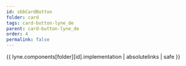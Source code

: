 ```yaml
---
id: sbbCardButton
folder: card
tags: card-button-lyne_de
parent: card-button-lyne_de
order: 4
permalink: false  
---
```

{{ lyne.components[folder][id].implementation | absolutelinks | safe }}



